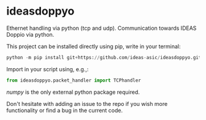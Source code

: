 # ideasdoppyo
Ethernet handling via python (tcp and udp). Communication towards IDEAS Doppio via python.

This project can be installed directly using pip, write in your terminal:
```python 
python -m pip install git+https://github.com/ideas-asic/ideasdoppyo.git
```
Import in your script using, e.g.,:
```python 
from ideasdoppyo.packet_handler import TCPhandler
```


_numpy_ is the only external python package required.


Don't hesitate with adding an issue to the repo if you wish more functionality or find a bug in the current code.
